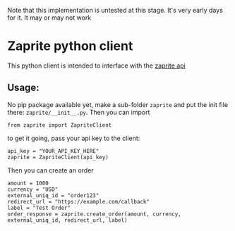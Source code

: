 Note that this implementation is untested at this stage. It's very early days for it. It may or may not work

# Zaprite python client

This python client is intended to interface with the <a href="https://api.zaprite.com/#overview">zaprite api</a>

## Usage:

No pip package available yet, make a sub-folder `zaprite` and put the init file there: `zaprite/__init__.py`.
Then you can import

`from zaprite import ZapriteClient`

to get it going, pass your api key to the client:

```
api_key = "YOUR_API_KEY_HERE"
zaprite = ZapriteClient(api_key)
```

Then you can create an order

```
amount = 1000
currency = "USD"
external_uniq_id = "order123"
redirect_url = "https://example.com/callback"
label = "Test Order"
order_response = zaprite.create_order(amount, currency, external_uniq_id, redirect_url, label)
```


